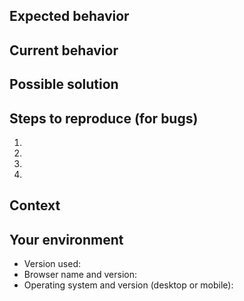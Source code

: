 <!--- Provide a general summary of the issue in the title above -->

<!--- Fill in the following sections. You can remove the ones you do not need. --->
## Expected behavior
<!--- If you're describing a bug, tell us what should happen -->
<!--- If you're suggesting a change/improvement, tell us how it should work -->

## Current behavior
<!--- If describing a bug, tell us what happens instead of the expected behavior -->
<!--- If suggesting a change/improvement, explain the difference from current behavior -->

## Possible solution
<!--- Not obligatory, but suggest a fix/reason for the bug, -->
<!--- or ideas how to implement the addition or change -->

## Steps to reproduce (for bugs)
<!--- Provide a link to a live example, or an unambiguous set of steps to -->
<!--- reproduce this bug. Include code to reproduce, if relevant -->
1.
2.
3.
4.

## Context
<!--- How has this issue affected you? What are you trying to accomplish? -->
<!--- Providing context helps us come up with a solution that is most useful in the real world -->

## Your environment
<!--- Include as many relevant details about the environment you experienced the bug in -->
* Version used:
* Browser name and version:
* Operating system and version (desktop or mobile):
